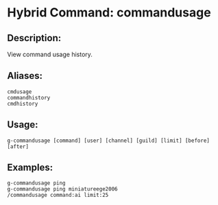# Hybrid Command: commandusage

## Description:
View command usage history.

## Aliases:
    cmdusage
    commandhistory
    cmdhistory

## Usage:
    g-commandusage [command] [user] [channel] [guild] [limit] [before] [after]

## Examples:
    g-commandusage ping
    g-commandusage ping miniatureege2006
    /commandusage command:ai limit:25